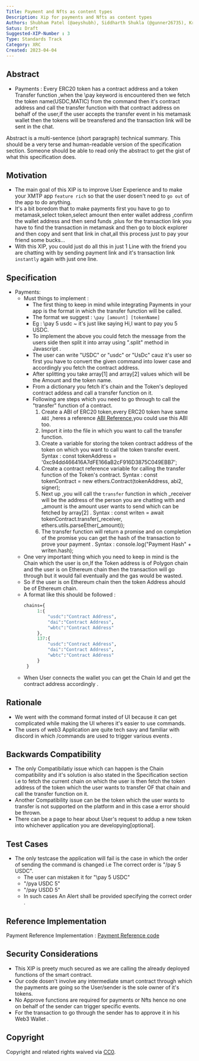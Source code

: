 ```yaml
---
Title: Payment and Nfts as content types
Description: Xip for payments and Nfts as content types 
Authors: Shubham Patel (@aeyshubh), Siddharth Shukla (@gunner26735), Krishn Panchal (@phovious14)
Satus: Draft
Suggested-XIP-Number : 3
Type: Standards Track
Category: XRC
Created: 2023-04-04
---
```


## Abstract

- Payments : Every ERC20 token has a contract address and a token Transfer function ,when the \pay keyword is encountered then we fetch the token name(USDC,MATIC) from the command then it's contract address and call the transfer function with that contract address on behalf of the user,if the user accepts the transfer event in his metamask wallet then the tokens will be treansfered and the transaction link will be sent in the chat.  

Abstract is a multi-sentence (short paragraph) technical summary. This should be a very terse and human-readable version of the specification section. Someone should be able to read only the abstract to get the gist of what this specification does.

## Motivation

- The main goal of this XIP is to improve User Experience and to make your XMTP app `feature rich` so that the user dosen't need to `go out` of the app to do anything.
- It's a bit boredom that to make payments first you have to go to metamask,select token,select amount then enter wallet address ,confirm the wallet address and then send funds ,plus for the transaction link you have to find the transaction in metamask and then go to block explorer and then copy and sent that link in chat,all this process just to pay your friend some bucks...
- With this XIP, you could just do all this in just 1 Line with the friend you are chatting with by sending payment link and it's transaction link `instantly` again with just one line.  

## Specification

- Payments:
    - Must things to implement :
        - The first thing to keep in mind while integrating Payments in your app is the format in which the transfer function will be called.
        - The format we suggest : `\pay [amount] [tokenName]`
        - Eg : \pay 5 usdc ~ it's just like saying Hi,I want to pay you 5 USDC.  
        - To implement the above you could fetch the message from the users side then split it into array using ".split" method in Javascript .
        - The user can write "USDC" or "usdc" or "UsDc" cauz it's user so first you have to convert the given command into lower case and accordingly you fetch the contract address.
        - After splitting you take array[1] and array[2] values which will be the Amount and the token name.
        - From a dictionary you fetch it's chain and the Token's deployed contract addess and call a transfer function on it.
        - Following are steps which you need to go through to call the "transfer" function of a contract.
            1. Create a ABI of ERC20 token,every ERC20 token have same `ABI` ,heres a reference [ABI Reference](https://github.com/aeyshubh/XIP-payment-ref/blob/main/tokenAbi.js "ABI reference"),you could use this ABI too.
            2. Import it into the file in which you want to call the transfer function.
            3. Create a variable for storing the token contract address of the token on which you want to call the token transfer event. Syntax :  const tokenAddress = '0xc94dd466416A7dFE166aB2cF916D3875C049EBB7';
            4. Create a contract reference variable for calling the transfer function of the Token's contract. Syntax : const tokenContract = new ethers.Contract(tokenAddress, abi2, signer);
            5. Next up ,you will call the `transfer` function in which _receiver will be the address of the person you are chatting with and _amount is the amount user wants to send which can be fetched by array[2] . Syntax : const writen = await tokenContract.transfer(_receiver, ethers.utils.parseEther(_amount));
            6. The transfer function will return a promise and on completion of the promise you can get the hash of the transaction to prove your payment . Syntax : console.log("Payment Hash" + writen.hash);
    - One very important thing which you need to keep in mind is the Chain which the user is on,If the Token address is of Polygon chain and the user is on Ethereum chain then the transaction will go through but it would fail eventually and the gas would be wasted.
    - So if the user is on Ethereum chain then the token Address ahould be of Ethereum chain.
    - A format like this should be followed :
       ```protobuf 
       chains={
            1:{
                "usdc":"Contract Address",
                "dai":"Contract Address",
                "wbtc":"Contract Address"
            },
            137:{
                "usdc":"Contract Address",
                "dai":"Contract Address",
                "wbtc":"Contract Address"
            }
        }
        ```
    - When User connects the wallet you can get the Chain Id and get the contract address accordingly .
    

## Rationale

- We went with the command format insted of UI because it can get complicated while making the UI wheres it's easier to use commands.
- The users of web3 Application are quite tech savy and familiar with discord in which /commands are used to trigger various events .

## Backwards Compatibility

- The only Compatibilatiy issue which can happen is the Chain compatibility and it's solution is also stated in the Specification section i.e to fetch the current chain on which the user is then fetch the token address of the token which the user wants to transfer OF that chain and call the transfer function on it.
- Another Compatibility issue can be the token which the user wants to transfer is not supported on the platform and in this case a error should be thrown.
- There can be a page to hear about User's request to addup a new token into whichever application you are developying[optional].

## Test Cases

- The only testcase the application will fail is the case in which the order of sending the command is changed i.e The correct order is "/pay 5 USDC".
    - The user can mistaken it for "\pay 5 USDC" 
    - "/pya USDC 5"
    - "/pay USDD 5"
    - In such cases An Alert shall be provided specifying the correct order .

## Reference Implementation

Payment Reference Implementation : [Payment Reference code](https://github.com/aeyshubh/XIP-payment-ref/blob/main/sendPayments.js "Javascript payment code")

## Security Considerations

- This XIP is preety much secured as we are calling the already deployed functions of the smart contract.
- Our code dosen't involve any intermediate smart contract through which the payments are going so the User/sender is the sole owner of it's tokens.
- No Approve functions are required for payments or Nfts hence no one on behalf of the sender can trigger specific events.
- For the transaction to go through the sender has to approve it in his Web3 Wallet .

## Copyright

Copyright and related rights waived via [CC0](https://creativecommons.org/publicdomain/zero/1.0/).
